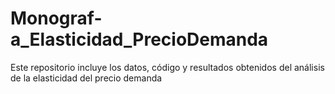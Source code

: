 # Monograf-a_Elasticidad_PrecioDemanda
Este repositorio incluye los datos, código y resultados obtenidos del análisis de la elasticidad del precio demanda
